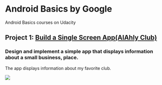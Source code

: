 # Android Basics by Google
Android Basics courses on Udacity


## Project 1: [Build a Single Screen App(AlAhly Club)](https://github.com/Ayyad-Shenouda/Android-basics-nanodegree/tree/master/AlAhlyClub)
### Design and implement a simple app that displays information about a small business, place.
The app displays information about my favorite club.

<img src="http://i.imgur.com/f8ftzfW.png"> 